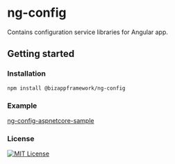 ng-config
=====================

Contains configuration service libraries for Angular app.

## Getting started  

### Installation  
```
npm install @bizappframework/ng-config
```

### Example

[ng-config-aspnetcore-sample](https://github.com/BizAppFramework/ng-config/tree/master/samples/ng-config-aspnetcore-sample)

### License

[![MIT License](https://img.shields.io/badge/license-MIT-blue.svg?style=flat)](/LICENSE)